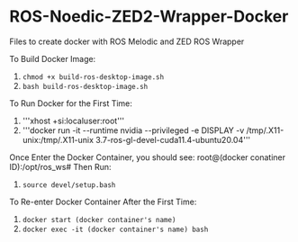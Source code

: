 # ROS-Noedic-ZED2-Wrapper-Docker
Files to create docker with ROS Melodic and ZED ROS Wrapper

To Build Docker Image:
   1. ```chmod +x build-ros-desktop-image.sh ```
   2. ```bash build-ros-desktop-image.sh```

To Run Docker for the First Time:
   1. '''xhost +si:localuser:root'''
   2. '''docker run -it --runtime nvidia --privileged -e DISPLAY -v /tmp/.X11-unix:/tmp/.X11-unix 3.7-ros-gl-devel-cuda11.4-ubuntu20.04'''

Once Enter the Docker Container, you should see: 
   root@(docker conatiner ID):/opt/ros_ws# 
Then Run:
   1. ```source devel/setup.bash```

To Re-enter Docker Container After the First Time:
   1. ```docker start (docker container's name)```
   2. ```docker exec -it (docker container's name) bash```
   
 


 


